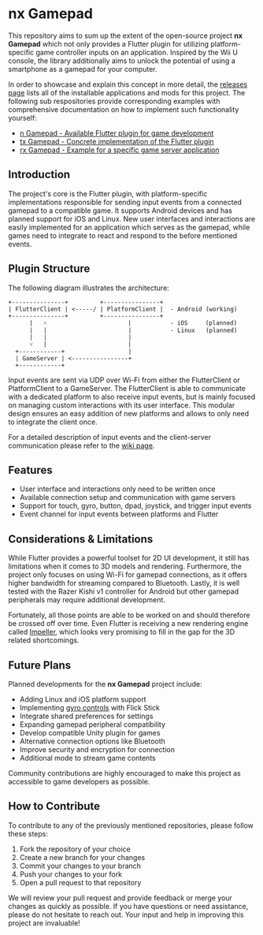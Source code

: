 # nx Gamepad
This repository aims to sum up the extent of the open-source project **nx Gamepad** which not only provides a Flutter plugin for utilizing platform-specific game controller inputs on an application. Inspired by the Wii U console, the library additionally aims to unlock the potential of using a smartphone as a gamepad for your computer.

In order to showcase and explain this concept in more detail, the [releases page](https://github.com/devEnju/nx_gamepad/releases) lists all of the installable applications and mods for this project. The following sub respositories provide corresponding examples with comprehensive documentation on how to implement such functionality yourself:

 - [n Gamepad - Available Flutter plugin for game development](https://github.com/devEnju/n_gamepad)
 - [tx Gamepad - Concrete implementation of the Flutter plugin](https://github.com/devEnju/tx_gamepad)
 - [rx Gamepad - Example for a specific game server application](https://github.com/devEnju/rx_gamepad)

## Introduction
The project's core is the Flutter plugin, with platform-specific implementations responsible for sending input events from a connected gamepad to a compatible game. It supports Android devices and has planned support for iOS and Linux. New user interfaces and interactions are easily implemented for an application which serves as the gamepad, while games need to integrate to react and respond to the before mentioned events.

## Plugin Structure
The following diagram illustrates the architecture:

```
+---------------+         +----------------+
| FlutterClient | <-----/ | PlatformClient |  - Android (working)
+---------------+         +----------------+
      |   ˄                       |           - iOS     (planned)
      |   |                       |           - Linux   (planned)
      |   |                       |
      ˅   |                       |
  +------------+                  |
  | GameServer | <----------------+
  +------------+
```

Input events are sent via UDP over Wi-Fi from either the FlutterClient or PlatformClient to a GameServer. The FlutterClient is able to communicate with a dedicated platform to also receive input events, but is mainly focused on managing custom interactions with its user interface. This modular design ensures an easy addition of new platforms and allows to only need to integrate the client once.

For a detailed description of input events and the client-server communication please refer to the [wiki page](https://github.com/devEnju/nx_gamepad/wiki).

## Features
 - User interface and interactions only need to be written once
 - Available connection setup and communication with game servers
 - Support for touch, gyro, button, dpad, joystick, and trigger input events
 - Event channel for input events between platforms and Flutter

## Considerations & Limitations
While Flutter provides a powerful toolset for 2D UI development, it still has limitations when it comes to 3D models and rendering. Furthermore, the project only focuses on using Wi-Fi for gamepad connections, as it offers higher bandwidth for streaming compared to Bluetooth. Lastly, it is well tested with the Razer Kishi v1 controller for Android but other gamepad peripherals may require additional development.

Fortunately, all those points are able to be worked on and should therefore be crossed off over time. Even Flutter is receiving a new rendering engine called [Impeller](https://github.com/flutter/flutter/wiki/Impeller), which looks very promising to fill in the gap for the 3D related shortcomings.

## Future Plans
Planned developments for the **nx Gamepad** project include:

 - Adding Linux and iOS platform support
 - Implementing [gyro controls](http://gyrowiki.jibbsmart.com/) with Flick Stick
 - Integrate shared preferences for settings
 - Expanding gamepad peripheral compatibility
 - Develop compatible Unity plugin for games
 - Alternative connection options like Bluetooth
 - Improve security and encryption for connection
 - Additional mode to stream game contents

Community contributions are highly encouraged to make this project as accessible to game developers as possible.

## How to Contribute
To contribute to any of the previously mentioned repositories, please follow these steps:

 1. Fork the repository of your choice
 2. Create a new branch for your changes
 3. Commit your changes to your branch
 4. Push your changes to your fork
 5. Open a pull request to that repository

We will review your pull request and provide feedback or merge your changes as quickly as possible. If you have questions or need assistance, please do not hesitate to reach out. Your input and help in improving this project are invaluable!

